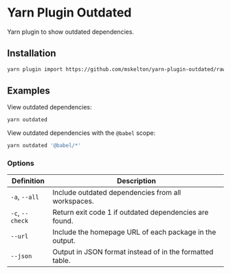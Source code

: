 # Yarn Plugin Outdated

Yarn plugin to show outdated dependencies.

## Installation

```sh
yarn plugin import https://github.com/mskelton/yarn-plugin-outdated/raw//bundles/@yarnpkg/plugin-outdated.js
```

## Examples

View outdated dependencies:

```sh
yarn outdated
```

View outdated dependencies with the `@babel` scope:

```sh
yarn outdated '@babel/*'
```

### Options

| Definition      | Description                                              |
| --------------- | -------------------------------------------------------- |
| `-a`, `--all`   | Include outdated dependencies from all workspaces.       |
| `-c`, `--check` | Return exit code 1 if outdated dependencies are found.   |
| `--url`         | Include the homepage URL of each package in the output.  |
| `--json`        | Output in JSON format instead of in the formatted table. |
